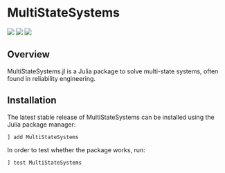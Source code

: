 # MultiStateSystems

<a href="https://github.com/timmyfaraday/MultiStateSystems.jl/actions?query=workflow%3ACI"><img src="https://github.com/timmyfaraday/MultiStateSystems.jl/workflows/CI/badge.svg"></img></a>
<a href="https://codecov.io/gh/timmyfaraday/MultiStateSystems.jl"><img src="https://img.shields.io/codecov/c/github/timmyfaraday/MultiStateSystems.jl?logo=Codecov"></img></a>
<a href="https://timmyfaraday.github.io/MultiStateSystems.jl/dev/"><img src="https://github.com/timmyfaraday/MultiStateSystems.jl/workflows/Documentation/badge.svg"></img></a>


## Overview

MultiStateSystems.jl is a Julia package to solve multi-state systems,
often found in reliability engineering.

## Installation

The latest stable release of MultiStateSystems can be installed using the Julia
package manager:

```
] add MultiStateSystems
```

In order to test whether the package works, run:

```
] test MultiStateSystems
```